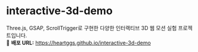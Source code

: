 # interactive-3d-demo
Three.js, GSAP, ScrollTrigger로 구현한 다양한 인터랙티브 3D 웹 모션 실험 프로젝트입니다.  
🔗 **배포 URL:** https://heartggs.github.io/interactive-3d-demo
